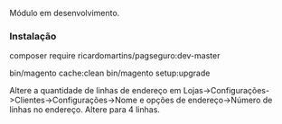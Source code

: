 Módulo em desenvolvimento.

### Instalação

composer require ricardomartins/pagseguro:dev-master

bin/magento cache:clean
bin/magento setup:upgrade


Altere a quantidade de linhas de endereço em Lojas->Configurações->Clientes->Configurações->Nome e opções de endereço->Número de linhas no endereço.
Altere para 4 linhas.

